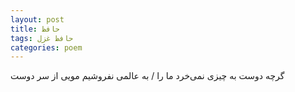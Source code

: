 ```yaml
---
layout: post
title: حافظ
tags: حافظ غزل
categories: poem
---
```


گرچه دوست به چیزی نمی‌خرد ما را / به عالمی نفروشیم مویی از سر دوست